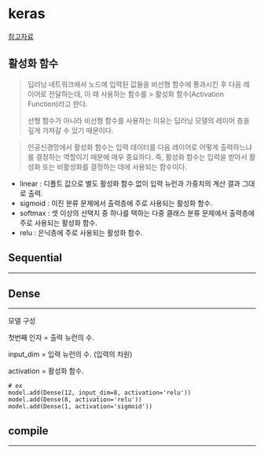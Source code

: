 # keras

[참고자료](https://wikidocs.net/32105)

## 활성화 함수

> 딥러닝 네트워크에서 노드에 입력된 값들을 비선형 함수에 통과시킨 후 다음 레이어로 전달하는데, 이 때 사용하는 함수를 >
> 활성화 함수(Activation Function)라고 한다.
> 
> 선형 함수가 아니라 비선형 함수를 사용하는 이유는 딥러닝 모델의 레이어 층을 깊게 가져갈 수 있기 때문이다.

> 인공신경망에서 활성화 함수는 입력 데이터를 다음 레이어로 어떻게 출력하느냐를 결정하는 역할이기 때문에 매우 중요하다.
> 즉, 활성화 함수는 입력을 받아서 활성화 또는 비활성화를 결정하는 데에 사용되는 함수이다.

- linear : 디폴트 값으로 별도 활성화 함수 없이 입력 뉴런과 가중치의 계산 결과 그대로 출력.
- sigmoid : 이진 분류 문제에서 출력층에 주로 사용되는 활성화 함수.
- softmax : 셋 이상의 선택지 중 하나를 택하는 다중 클래스 분류 문제에서 출력층에 주로 사용되는 활성화 함수.
- relu : 은닉층에 주로 사용되는 활성화 함수.

## Sequential
---


## Dense
---
모델 구성

첫번째 인자 = 출력 뉴런의 수.

input_dim = 입력 뉴런의 수. (입력의 차원)

activation = 활성화 함수.
``` 
# ex
model.add(Dense(12, input_dim=8, activation='relu'))
model.add(Dense(8, activation='relu'))
model.add(Dense(1, activation='sigmoid')) 
```

## compile
---
